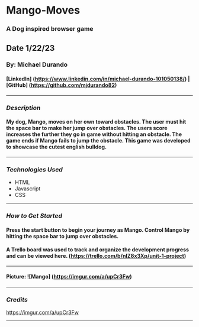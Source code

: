 # Mango-Moves

### A Dog inspired browser game

## Date 1/22/23

### By: Michael Durando

#### [LinkedIn] (https://www.linkedin.com/in/michael-durando-101050138/) | [GitHub] (https://github.com/mjdurando82)

---

### **_Description_**

#### My dog, Mango, moves on her own toward obstacles. The user must hit the space bar to make her jump over obstacles. The users score increases the further they go in game without hitting an obstacle. The game ends if Mango fails to jump the obstacle. This game was developed to showcase the cutest english bulldog.

---

### **_Technologies Used_**

- HTML
- Javascript
- CSS

---

### **_How to Get Started_**

#### Press the start button to begin your journey as Mango. Control Mango by hitting the space bar to jump over obstacles.

#### A Trello board was used to track and organize the development progress and can be viewed here. (https://trello.com/b/nIZ8x3Xp/unit-1-project)

---

#### Picture: ![Mango] (https://imgur.com/a/upCr3Fw)

####

---

### **_Credits_**

https://imgur.com/a/upCr3Fw

---
